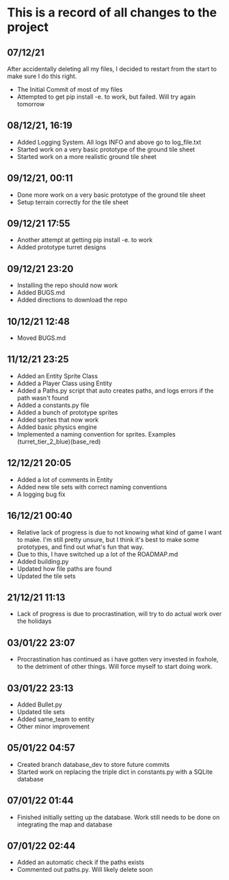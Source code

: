 # This is a record of all changes to the project


## 07/12/21
After accidentally deleting all my files, I decided to restart from the start to make sure I do this right.
* The Initial Commit of most of my files
* Attempted to get pip install -e. to work, but failed. Will try again tomorrow

## 08/12/21, 16:19
* Added Logging System. All logs INFO and above go to log_file.txt
* Started work on a very basic prototype of the ground tile sheet
* Started work on a more realistic ground tile sheet

## 09/12/21, 00:11
* Done more work on a very basic prototype of the ground tile sheet
* Setup terrain correctly for the tile sheet

## 09/12/21 17:55
* Another attempt at getting pip install -e. to work 
* Added prototype turret designs

## 09/12/21 23:20
* Installing the repo should now work
* Added BUGS.md
* Added directions to download the repo

## 10/12/21 12:48 
* Moved BUGS.md

## 11/12/21 23:25
* Added an Entity Sprite Class
* Added a Player Class using Entity
* Added a Paths.py script that auto creates paths, and logs errors if the path wasn't found
* Added a constants.py file
* Added a bunch of prototype sprites
* Added sprites that now work
* Added basic physics engine
* Implemented a naming convention for sprites. Examples (turret_tier_2_blue)(base_red)

## 12/12/21 20:05
* Added a lot of comments in Entity
* Added new tile sets with correct naming conventions 
* A logging bug fix

## 16/12/21 00:40
* Relative lack of progress is due to not knowing what kind of game I want to make. 
I'm still pretty unsure, but I think it's best to make some prototypes, and find out what's fun that way.
* Due to this, I have switched up a lot of the ROADMAP.md
* Added building.py
* Updated how file paths are found
* Updated the tile sets

## 21/12/21 11:13
* Lack of progress is due to procrastination, will try to do actual work over the holidays

## 03/01/22 23:07
* Procrastination has continued as i have gotten very invested in foxhole, to the detriment of other things. Will force myself to start doing work.

## 03/01/22 23:13
* Added Bullet.py
* Updated tile sets
* Added same_team to entity
* Other minor improvement

## 05/01/22 04:57
* Created branch database_dev to store future commits
* Started work on replacing the triple dict in constants.py with a SQLite database

## 07/01/22 01:44
* Finished initially setting up the database. Work still needs to be done on integrating the map and database

## 07/01/22 02:44
* Added an automatic check if the paths exists
* Commented out paths.py. Will likely delete soon